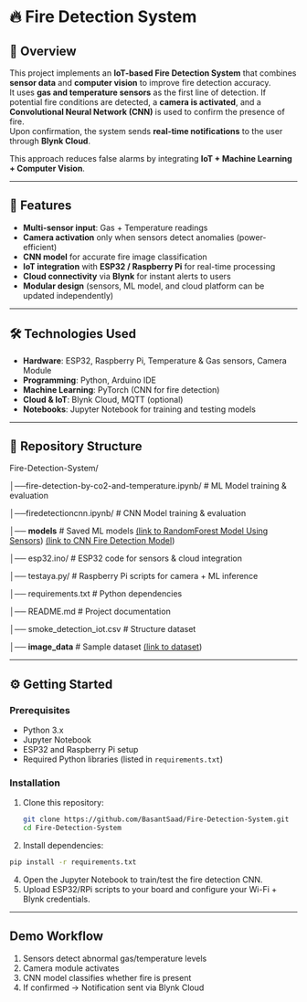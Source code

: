 # 🔥 Fire Detection System

## 📌 Overview
This project implements an **IoT-based Fire Detection System** that combines **sensor data** and **computer vision** to improve fire detection accuracy.  
It uses **gas and temperature sensors** as the first line of detection. If potential fire conditions are detected, a **camera is activated**, and a **Convolutional Neural Network (CNN)** is used to confirm the presence of fire.  
Upon confirmation, the system sends **real-time notifications** to the user through **Blynk Cloud**.

This approach reduces false alarms by integrating **IoT + Machine Learning + Computer Vision**.

---

## 🚀 Features
- **Multi-sensor input**: Gas + Temperature readings  
- **Camera activation** only when sensors detect anomalies (power-efficient)  
- **CNN model** for accurate fire image classification  
- **IoT integration** with **ESP32 / Raspberry Pi** for real-time processing  
- **Cloud connectivity** via **Blynk** for instant alerts to users  
- **Modular design** (sensors, ML model, and cloud platform can be updated independently)  

---

## 🛠️ Technologies Used
- **Hardware**: ESP32, Raspberry Pi, Temperature & Gas sensors, Camera Module  
- **Programming**: Python, Arduino IDE  
- **Machine Learning**: PyTorch (CNN for fire detection)  
- **Cloud & IoT**: Blynk Cloud, MQTT (optional)  
- **Notebooks**: Jupyter Notebook for training and testing models  

---

## 📂 Repository Structure
Fire-Detection-System/

│──fire-detection-by-co2-and-temperature.ipynb/ # ML Model training & evaluation

│──firedetectioncnn.ipynb/ # CNN Model training & evaluation

   │── **models** # Saved ML models [(link to RandomForest Model Using Sensors](https://www.kaggle.com/code/basantsaad/fire-detection-by-co2-and-temperature-sensors))  [(link to CNN Fire Detection Model](https://www.kaggle.com/code/basantsaad/fire-detection-cnn-model))

│── esp32.ino/ # ESP32 code for sensors & cloud integration

│── testaya.py/ # Raspberry Pi scripts for camera + ML inference

│── requirements.txt # Python dependencies

│── README.md # Project documentation

│── smoke_detection_iot.csv # Structure dataset

   │── **image_data** # Sample dataset [(link to dataset](https://www.kaggle.com/datasets/basantsaad/fire-detection-image-dataset))

---


## ⚙️ Getting Started

### Prerequisites
- Python 3.x  
- Jupyter Notebook  
- ESP32 and Raspberry Pi setup  
- Required Python libraries (listed in `requirements.txt`)  

### Installation
1. Clone this repository:
   ```bash
   git clone https://github.com/BasantSaad/Fire-Detection-System.git
   cd Fire-Detection-System
2. Install dependencies:
  ```bash
  pip install -r requirements.txt
  ```
4. Open the Jupyter Notebook to train/test the fire detection CNN.
5. Upload ESP32/RPi scripts to your board and configure your Wi-Fi + Blynk credentials.
---
##  Demo Workflow

1. Sensors detect abnormal gas/temperature levels
2. Camera module activates
3. CNN model classifies whether fire is present
4. If confirmed → Notification sent via Blynk Cloud
